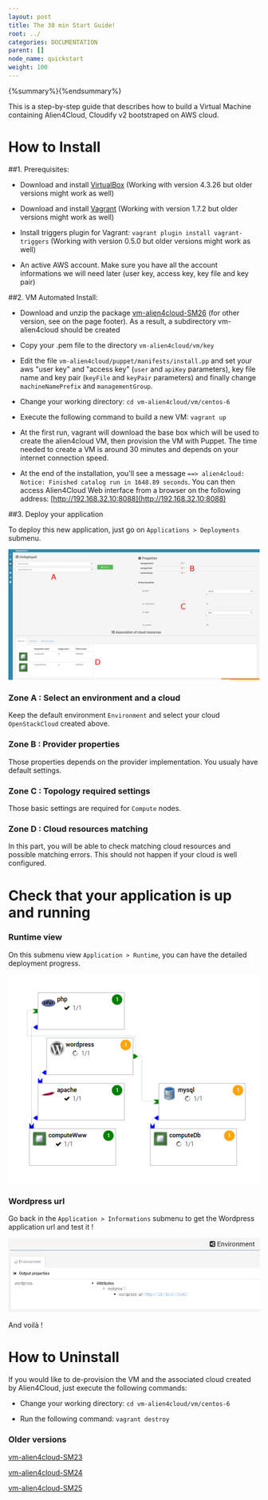 ```yaml
---
layout: post
title: The 30 min Start Guide!
root: ../
categories: DOCUMENTATION
parent: []
node_name: quickstart
weight: 100
---
```


{%summary%}{%endsummary%}

This is a step-by-step guide that describes how to build a Virtual Machine containing Alien4Cloud, Cloudify v2 bootstraped on AWS cloud.

# How to Install

##1. Prerequisites:

* Download and install [VirtualBox](https://www.virtualbox.org/wiki/Downloads) (Working with version 4.3.26 but older versions might work as well)

* Download and install [Vagrant](https://www.vagrantup.com/downloads.html) (Working with version 1.7.2 but older versions might work as well)

* Install triggers plugin for Vagrant: `vagrant plugin install vagrant-triggers` (Working with version 0.5.0 but older versions might work as well)

* An active AWS account. Make sure you have all the account informations we will need later (user key, access key, key file and key pair)


##2. VM Automated Install:
* Download and unzip the package [vm-alien4cloud-SM26](https://fastconnect.org/owncloud/public.php?service=files&t=1470e8d3c0226d3c6774c2407dd1770e) (for other version, see on the page footer). As a result, a subdirectory vm-alien4cloud should be created

* Copy your .pem file to the directory `vm-alien4cloud/vm/key`

* Edit the file `vm-alien4cloud/puppet/manifests/install.pp` and set your aws "user key" and "access key" (`user` and `apiKey` parameters), key file name and key pair (`keyFile` and `keyPair` parameters) and finally change `machineNamePrefix` and `managementGroup`.

* Change your working directory: `cd vm-alien4cloud/vm/centos-6`

* Execute the following command to build a new VM: `vagrant up`

* At the first run, vagrant will download the base box which will be used to create the alien4cloud VM, then provision the VM with Puppet. The time needed to create a VM is around 30 minutes and depends on your internet connection speed.

* At the end of the installation, you'll see a message `==> alien4cloud: Notice: Finished catalog run in 1648.89 seconds`. You can then access Alien4Cloud Web interface from a browser on the following address: [http://192.168.32.10:8088](http://192.168.32.10:8088)



##3. Deploy your application

To deploy this new application, just go on `Applications > Deployments` submenu.

[![Configure your deployment](../../images/user_guide/user_guide_topology_template_deploy.png)](../../images/user_guide/user_guide_topology_template_deploy.png)

### Zone A : Select an environment and a cloud

Keep the default environment `Environment` and select your cloud `OpenStackCloud` created above.

### Zone B : Provider properties

Those properties depends on the provider implementation. You usualy have default settings.

### Zone C : Topology required settings

Those basic settings are required for `Compute` nodes.

### Zone D : Cloud resources matching

In this part, you will be able to check matching cloud resources and possible
matching errors. This should not happen if your cloud is well configured.

# Check that your application is up and running

### Runtime view

On this submenu view `Application > Runtime`, you can have the detailed deployment
progress.

![Wordpress url](../../images/user_guide/user_guide_topology_template_runtime.png)

### Wordpress url

Go back in the `Application > Informations` submenu to get the Wordpress application url and
test it !

![Wordpress url](../../images/user_guide/user_guide_topology_template_wordpressurl.png)

And voilà !

# How to Uninstall
If you would like to de-provision the VM and the associated cloud created by Alien4Cloud, just execute the following commands:

* Change your working directory: `cd vm-alien4cloud/vm/centos-6`

* Run the following command: `vagrant destroy`

### Older versions

[vm-alien4cloud-SM23](https://fastconnect.org/owncloud/public.php?service=files&t=8c3bc5fabf7fc132f4d8b29f2cffcae4)

[vm-alien4cloud-SM24](https://fastconnect.org/owncloud/public.php?service=files&t=3d2dded7ff0f4a3acea1380eb7f86e33)

[vm-alien4cloud-SM25](https://fastconnect.org/owncloud/public.php?service=files&t=e2a17fc56fabf2c141218f5c1fd063a1)
